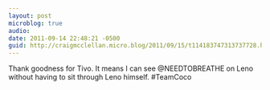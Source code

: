 ```yaml
---
layout: post
microblog: true
audio: 
date: 2011-09-14 22:48:21 -0500
guid: http://craigmcclellan.micro.blog/2011/09/15/t114183747313737728.html
---
```

Thank goodness for Tivo. It means I can see @NEEDTOBREATHE on Leno without having to sit through Leno himself. #TeamCoco
